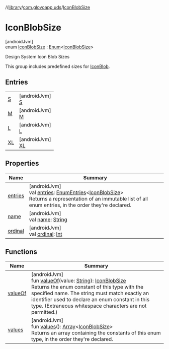 //[library](../../../index.md)/[com.glovoapp.uds](../index.md)/[IconBlobSize](index.md)

# IconBlobSize

[androidJvm]\
enum [IconBlobSize](index.md) : [Enum](https://kotlinlang.org/api/latest/jvm/stdlib/kotlin/-enum/index.html)&lt;[IconBlobSize](index.md)&gt; 

Design System Icon Blob Sizes

This group includes predefined sizes for [IconBlob](../-icon-blob.md).

## Entries

| | |
|---|---|
| [S](-s/index.md) | [androidJvm]<br>[S](-s/index.md) |
| [M](-m/index.md) | [androidJvm]<br>[M](-m/index.md) |
| [L](-l/index.md) | [androidJvm]<br>[L](-l/index.md) |
| [XL](-x-l/index.md) | [androidJvm]<br>[XL](-x-l/index.md) |

## Properties

| Name | Summary |
|---|---|
| [entries](entries.md) | [androidJvm]<br>val [entries](entries.md): [EnumEntries](https://kotlinlang.org/api/latest/jvm/stdlib/kotlin.enums/-enum-entries/index.html)&lt;[IconBlobSize](index.md)&gt;<br>Returns a representation of an immutable list of all enum entries, in the order they're declared. |
| [name](../-tag-style/-promotion-secondary/index.md#-372974862%2FProperties%2F1585125336) | [androidJvm]<br>val [name](../-tag-style/-promotion-secondary/index.md#-372974862%2FProperties%2F1585125336): [String](https://kotlinlang.org/api/latest/jvm/stdlib/kotlin/-string/index.html) |
| [ordinal](../-tag-style/-promotion-secondary/index.md#-739389684%2FProperties%2F1585125336) | [androidJvm]<br>val [ordinal](../-tag-style/-promotion-secondary/index.md#-739389684%2FProperties%2F1585125336): [Int](https://kotlinlang.org/api/latest/jvm/stdlib/kotlin/-int/index.html) |

## Functions

| Name | Summary |
|---|---|
| [valueOf](value-of.md) | [androidJvm]<br>fun [valueOf](value-of.md)(value: [String](https://kotlinlang.org/api/latest/jvm/stdlib/kotlin/-string/index.html)): [IconBlobSize](index.md)<br>Returns the enum constant of this type with the specified name. The string must match exactly an identifier used to declare an enum constant in this type. (Extraneous whitespace characters are not permitted.) |
| [values](values.md) | [androidJvm]<br>fun [values](values.md)(): [Array](https://kotlinlang.org/api/latest/jvm/stdlib/kotlin/-array/index.html)&lt;[IconBlobSize](index.md)&gt;<br>Returns an array containing the constants of this enum type, in the order they're declared. |
